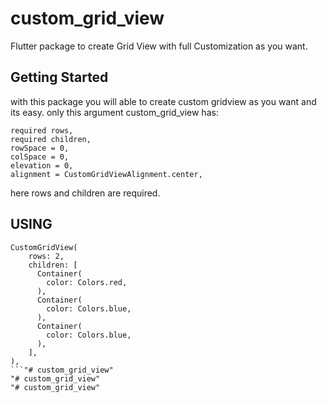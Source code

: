 # custom_grid_view

Flutter package to create Grid View with full Customization as you want.

## Getting Started

with this package you will able to create custom gridview as you want and its easy. 
only this argument custom_grid_view has:

```
required rows,
required children,
rowSpace = 0,
colSpace = 0,
elevation = 0,
alignment = CustomGridViewAlignment.center,
```
here rows and children are required.

## USING
```
CustomGridView(
    rows: 2,
    children: [
      Container(
        color: Colors.red,
      ),
      Container(
        color: Colors.blue,
      ),
      Container(
        color: Colors.blue,
      ),
    ],
),
```"# custom_grid_view" 
"# custom_grid_view" 
"# custom_grid_view" 
